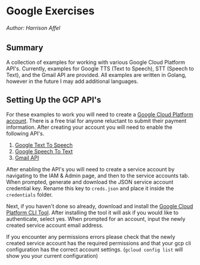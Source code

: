 # Google Exercises 
###### Author: Harrison Affel

## Summary 
A collection of examples for working with various Google Cloud Platform API's. Currently, 
examples for Google TTS (Text to Speech),
STT (Speech to Text), and the Gmail API are provided. All examples are written in Golang, 
however in the future I may add additional languages.   



## Setting Up the GCP API's  
For these examples to work you will need to create a [Google Cloud Platform account](https://cloud.google.com/free/?utm_source=google&utm_medium=cpc&utm_campaign=na-US-all-en-dr-bkws-all-all-trial-p-dr-1008072&utm_content=text-ad-lpsitelinkPexp1-any-DEV_c-CRE_353294881642-ADGP_Hybrid+%7C+AW+SEM+%7C+BKWS+%7C+US+%7C+en+%7C+PHR+~+UX+Test+~+gcp-KWID_43700044772255395-kwd-224234454&utm_term=KW_gcp-ST_gcp&gclid=EAIaIQobChMI27HOuuGS5wIVjIbACh183wbkEAAYASABEgKv-_D_BwE).
There is a free trial for anyone reluctant to submit their payment information. After creating your account you will need to enable the following API's. 

1. [Google Text To Speech](https://cloud.google.com/text-to-speech/)
2. [Google Speech To Text](https://cloud.google.com/speech-to-text/)
3. [Gmail API](https://developers.google.com/gmail/api)

After enabling the API's you will need to create a service account by navigating to the IAM & Admin page, and then to the service accounts tab. 
When prompted, generate and download the JSON service account credential key. Rename this key to `creds.json` and place it inside the `credentials` folder.


Next, if you haven't done so already, download and install the [Google Cloud Platform CLI Tool](https://cloud.google.com/sdk/).
After installing the tool it will ask if you would like to authenticate, select yes. When prompted for an account, input the newly created service account email address.



If you encounter any permissions errors please check that the newly created service account has the required permissions
and that your gcp cli configuration has the correct account settings. (`gcloud config list` will show you your current configuration)
